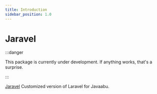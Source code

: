 ```yaml
---
title: Introduction
sidebar_position: 1.0
---
```


# Jaravel

:::danger

This package is currently under development. If anything works, that's a surprise.

:::

[Jaravel](https://github.com/Javaabu/jaravel) Customized version of Laravel for Javaabu.

